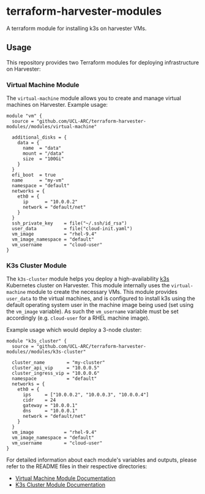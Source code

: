 # terraform-harvester-modules

A terraform module for installing k3s on harvester VMs.

## Usage

This repository provides two Terraform modules for deploying infrastructure on
Harvester:

### Virtual Machine Module

The `virtual-machine` module allows you to create and manage virtual machines on
Harvester. Example usage:

```hcl
module "vm" {
  source = "github.com/UCL-ARC/terraform-harvester-modules//modules/virtual-machine"

  additional_disks = {
    data = {
      name  = "data"
      mount = "/data"
      size  = "100Gi"
    }
  }
  efi_boot  = true
  name      = "my-vm"
  namespace = "default"
  networks = {
    eth0 = {
      ip      = "10.0.0.2"
      network = "default/net"
    }
  }
  ssh_private_key    = file("~/.ssh/id_rsa")
  user_data          = file("cloud-init.yaml")
  vm_image           = "rhel-9.4"
  vm_image_namespace = "default"
  vm_username        = "cloud-user"
}
```

### K3s Cluster Module

The `k3s-cluster` module helps you deploy a high-availability
[k3s](https://k3s.io/) Kubernetes cluster on Harvester. This module internally
uses the `virtual-machine` module to create the necessary VMs. This module
provides `user_data` to the virtual machines, and is configured to install k3s
using the default operating system user in the machine image being used (set
using the `vm_image` variable). As such the `vm_username` variable must be set
accordingly (e.g. `cloud-user` for a RHEL machine image).

Example usage which would deploy a 3-node cluster:

```hcl
module "k3s_cluster" {
  source = "github.com/UCL-ARC/terraform-harvester-modules//modules/k3s-cluster"

  cluster_name        = "my-cluster"
  cluster_api_vip     = "10.0.0.5"
  cluster_ingress_vip = "10.0.0.6"
  namespace           = "default"
  networks = {
    eth0 = {
      ips     = ["10.0.0.2", "10.0.0.3", "10.0.0.4"]
      cidr    = 24
      gateway = "10.0.0.1"
      dns     = "10.0.0.1"
      network = "default/net"
    }
  }
  vm_image           = "rhel-9.4"
  vm_image_namespace = "default"
  vm_username        = "cloud-user"
}
```

For detailed information about each module's variables and outputs, please refer
to the README files in their respective directories:

- [Virtual Machine Module Documentation](modules/virtual-machine/README.md)
- [K3s Cluster Module Documentation](modules/k3s-cluster/README.md)
